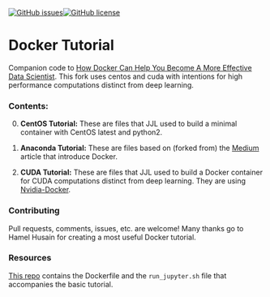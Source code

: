 [![GitHub issues](https://img.shields.io/github/issues/hamelsmu/Docker_Tutorial.svg)](https://github.com/hamelsmu/Docker_Tutorial/issues)[![GitHub license](https://img.shields.io/github/license/hamelsmu/Docker_Tutorial.svg)](https://github.com/hamelsmu/Docker_Tutorial)

# Docker Tutorial
Companion code to [How Docker Can Help You Become A More Effective Data Scientist](https://medium.com/@hamelhusain/how-docker-can-help-you-become-a-more-effective-data-scientist-7fc048ef91d5).  This fork uses centos and cuda with intentions for high performance computations distinct from deep learning.

### Contents:

0. **CentOS Tutorial:**  These are files that JJL used to build a minimal container with CentOS latest and python2.

1. **Anaconda Tutorial:**  These are files based on (forked from) the [Medium](https://medium.com/@hamelhusain/how-docker-can-help-you-become-a-more-effective-data-scientist-7fc048ef91d5) article that introduce Docker.  

2. **CUDA Tutorial:**  These are files that JJL used to build a Docker container for CUDA computations distinct from deep learning.  They are using [Nvidia-Docker](https://github.com/NVIDIA/nvidia-docker).

### Contributing

Pull requests, comments, issues, etc. are welcome!  Many thanks go to Hamel Husain for creating a most useful Docker tutorial.

### Resources
[This repo](https://github.com/hamelsmu/docker-cpu) contains the Dockerfile and the `run_jupyter.sh` file that accompanies the basic tutorial. 
